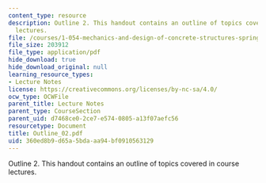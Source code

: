 ```yaml
---
content_type: resource
description: Outline 2. This handout contains an outline of topics covered in course
  lectures.
file: /courses/1-054-mechanics-and-design-of-concrete-structures-spring-2004/360ed8b9d65a5bdaaa94bf0910563129_Outline_02.pdf
file_size: 203912
file_type: application/pdf
hide_download: true
hide_download_original: null
learning_resource_types:
- Lecture Notes
license: https://creativecommons.org/licenses/by-nc-sa/4.0/
ocw_type: OCWFile
parent_title: Lecture Notes
parent_type: CourseSection
parent_uid: d7468ce0-2ce7-e574-0805-a13f07aefc56
resourcetype: Document
title: Outline_02.pdf
uid: 360ed8b9-d65a-5bda-aa94-bf0910563129
---
```

Outline 2. This handout contains an outline of topics covered in course lectures.
